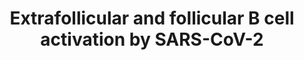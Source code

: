 ---
annotations:
- id: PW:0000822
  parent: signaling pathway
  type: Pathway Ontology
  value: B cell receptor signaling pathway
- id: PW:0000013
  parent: disease pathway
  type: Pathway Ontology
  value: disease pathway
- id: PW:0000003
  parent: signaling pathway
  type: Pathway Ontology
  value: signaling pathway
- id: DOID:0080600
  parent: disease by infectious agent
  type: Disease Ontology
  value: COVID-19
- id: DOID:2945
  parent: disease by infectious agent
  type: Disease Ontology
  value: severe acute respiratory syndrome
- id: CL:0000843
  parent: native cell
  type: Cell Type Ontology
  value: follicular B cell
authors:
- Nuraytalih
- AlexanderPico
- Egonw
- NhungP
- Jfigueirahasbun
communities:
- COVID19
description: 'The pathway model depicts the initial B cell activation inside the lymph
  node and the following activation routes to differentiate to either plasmablast
  cells following the extrafollicular pathway or memory B cells through the follicular
  pathway. Detailed pathway description and its application for data visualization
  can be found in this preprint doi: https://doi.org/10.1101/2022.12.19.521064   '
last-edited: 2023-01-18
organisms:
- Homo sapiens
redirect_from:
- /index.php/Pathway:WP5218
- /instance/WP5218
- /instance/WP5218_r124884
revision: r124884
schema-jsonld:
- '@context': https://schema.org/
  '@id': https://wikipathways.github.io/pathways/WP5218.html
  '@type': Dataset
  creator:
    '@type': Organization
    name: WikiPathways
  description: 'The pathway model depicts the initial B cell activation inside the
    lymph node and the following activation routes to differentiate to either plasmablast
    cells following the extrafollicular pathway or memory B cells through the follicular
    pathway. Detailed pathway description and its application for data visualization
    can be found in this preprint doi: https://doi.org/10.1101/2022.12.19.521064   '
  keywords:
  - AID
  - APRIL
  - BACH2
  - BAFF
  - BCL6
  - BCR
  - BLNK
  - BTLA
  - Blimp1
  - CCL19
  - CCL21
  - CCR7
  - CD11c
  - CD18
  - CD19
  - CD1d
  - CD21
  - CD22
  - CD35
  - CD40
  - CD40L
  - CD69
  - CD79A
  - CD80
  - CD82
  - CR1
  - CRP
  - CXCL12
  - CXCL13
  - CXCR4
  - CXCR5
  - Compl. C3
  - Compl. C4-A
  - EBI2
  - EBI3
  - ETS1
  - FOXO1
  - FcRL5
  - HSPA8
  - ICOS
  - ICOSL
  - IFIT2
  - IFITM1
  - IFN-α
  - IFN-γ
  - IFNG-AS1
  - IGHV4-34
  - IL-10
  - IL-2
  - IL-21
  - IL-4
  - IL-6
  - IL12
  - 'IL6 '
  - IRF4
  - IRF8
  - ISG15
  - IgG
  - IgM
  - MFGE8
  - MS4A1
  - N
  - NEAT1
  - PAX5
  - PD1
  - PRDM1
  - PTCRA
  - PTPRC
  - S
  - SAP
  - SELL
  - SLAMF7
  - STAT5A
  - SYK
  - TBET
  - TBX21
  - TLR4
  - TLR7
  - TMSB10
  - TNF-α
  - XBP1
  - ZEB2
  - c-Maf
  - α-GalCer
  license: CC0
  name: Extrafollicular and follicular B cell activation by SARS-CoV-2
seo: CreativeWork
title: Extrafollicular and follicular B cell activation by SARS-CoV-2
wpid: WP5218
---